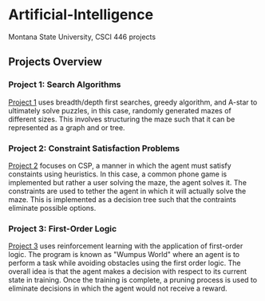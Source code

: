# Artificial-Intelligence
Montana State University, CSCI 446 projects

## Projects Overview

### Project 1: Search Algorithms
[Project 1](https://github.com/Jrkeeling23/csci446-a1.git) uses breadth/depth first searches, greedy algorithm, and A-star to ultimately solve puzzles, in this case, randomly generated mazes of different sizes. 
This involves structuring the maze such that it can be represented as a graph and or tree.


### Project 2: Constraint Satisfaction Problems
[Project 2](https://github.com/Jrkeeling23/csci446-a2.git) focuses on CSP, a manner in which the agent must satisfy constaints using heuristics. In this case, a common phone game is implemented but rather a user solving the maze, the agent solves it. The constraints are used to tether the agent in which it will actually solve the maze. This is implemented as a decision tree such that the contraints eliminate possible options.


### Project 3: First-Order Logic
[Project 3](https://github.com/Jrkeeling23/csci446-a3.git) uses reinforcement learning with the application of first-order logic. The program is known as "Wumpus World" where an agent is to perform a task while avoiding obstacles using the first order logic. The overall idea is that the agent makes a decision with respect to its current state in training. Once the training is complete, a pruning process is used to eliminate decisions in which the agent would not receive a reward.     
